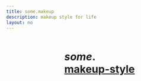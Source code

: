 ```yaml
---
title: some.makeup
description: makeup style for life
layout: no
---
```


<div class="wrapper">

# _some_**.**[makeup-style](/style)

<!--
- <a href="/gradient-text" sveltekit:prefetch>
		Gradient CSS Text:<br aria-hidden="true">
		Overused Yet?
	</a>
-->

</div>

<style>
	.wrapper {
		font-size: clamp(var(--font-size) + .125rem, min(5vw,5.5vh), 2.25rem);

		padding-inline-start: var(--body-gap-inline);
		padding-inline-end: var(--body-gap-inline);

		display: grid;
		grid-template-columns: min(100%, var(--base-width));
		justify-content: center;
	}

	h1 strong::after {
		content: '';
		display: block;
	}

	/* Touch target class */
	a {
		display: inline-flex;
		align-items: center;
		flex-wrap: wrap;

		min-height: var(--TOUCH-TARGET-MIN-SIZE);
		min-width: var(--TOUCH-TARGET-MIN-SIZE);
	}
</style>
